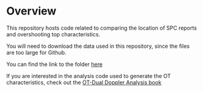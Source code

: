 # Overview

This repository hosts code related to comparing the location of SPC reports and overshooting top characteristics.

You will need to download the data used in this repository, since the files are too large for Github.

You can find the link to the folder [here](https://drive.google.com/drive/folders/1NU_pVQrdP2e7AlUuO5mw1gvU24Sc1MUi?usp=sharing)

If you are interested in the analysis code used to generate the OT characteristics, check out the [OT-Dual Doppler Analysis book](https://mgrover1.github.io/ot-dda-analysis/introduction.html)
